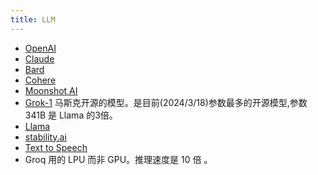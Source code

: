 ```yaml
---
title: LLM
---
```

* [OpenAI](./openai.md)
* [Claude](./claude.md)
* [Bard](./bard.md)
* [Cohere](./cohere.md)
* [Moonshot AI](./moonshot.md)
* [Grok-1](https://github.com/xai-org/grok-1) 马斯克开源的模型。是目前(2024/3/18)参数最多的开源模型,参数 341B 是 Llama 的3倍。
* [Llama](./llama.md)
* [stability.ai](stability-ai.md)
* [Text to Speech](./tts/readme.md)
* Groq 用的 LPU 而非 GPU。推理速度是 10 倍 。
